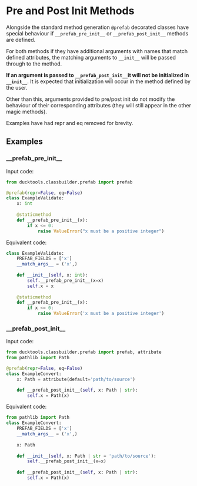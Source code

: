 # Pre and Post Init Methods #

Alongside the standard method generation `@prefab` decorated classes
have special behaviour if `__prefab_pre_init__` or `__prefab_post_init__`
methods are defined.

For both methods if they have additional arguments with names that match
defined attributes, the matching arguments to `__init__` will be passed
through to the method. 

**If an argument is passed to `__prefab_post_init__`it will not be initialized
in `__init__`**. It is expected that initialization will occur in the method
defined by the user.

Other than this, arguments provided to pre/post init do not modify the behaviour
of their corresponding attributes (they will still appear in the other magic
methods).

Examples have had repr and eq removed for brevity.

## Examples ##

### \_\_prefab_pre_init\_\_ ###

Input code:

```python
from ducktools.classbuilder.prefab import prefab

@prefab(repr=False, eq=False)
class ExampleValidate:
    x: int
    
    @staticmethod
    def __prefab_pre_init__(x):
        if x <= 0:
            raise ValueError("x must be a positive integer")
```

Equivalent code:

```python
class ExampleValidate:
    PREFAB_FIELDS = ['x']
    __match_args__ = ('x',)
    
    def __init__(self, x: int):
        self.__prefab_pre_init__(x=x)
        self.x = x
    
    @staticmethod
    def __prefab_pre_init__(x):
        if x <= 0:
            raise ValueError('x must be a positive integer')
```

### \_\_prefab_post_init\_\_ ###

Input code:

```python
from ducktools.classbuilder.prefab import prefab, attribute
from pathlib import Path

@prefab(repr=False, eq=False)
class ExampleConvert:
    x: Path = attribute(default='path/to/source')

    def __prefab_post_init__(self, x: Path | str):
        self.x = Path(x)
```

Equivalent code:

```python
from pathlib import Path
class ExampleConvert:
    PREFAB_FIELDS = ['x']
    __match_args__ = ('x',)
    
    x: Path
    
    def __init__(self, x: Path | str = 'path/to/source'):
        self.__prefab_post_init__(x=x)
    
    def __prefab_post_init__(self, x: Path | str):
        self.x = Path(x)
```
